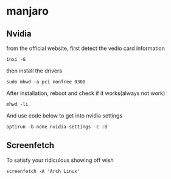# manjaro

## Nvidia
from the official website, 
first detect the vedio card information
```
inxi -G
```
then install the drivers
```
sudo mhwd -a pci nonfree 0300
```
After installation, reboot and check if it works(always not work)
```
mhwd -li
```
And use code below to get into nvidia settings
```
optirun -b none nvidia-settings -c :8
```

## Screenfetch
To satisfy your ridiculous showing off wish
```
screenfetch -A 'Arch Linux'
```
